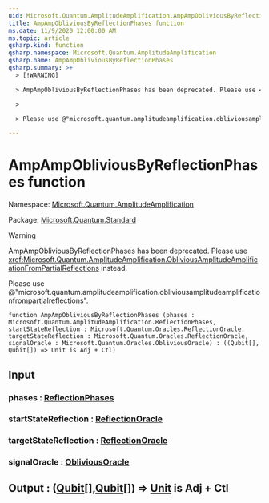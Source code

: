 ```yaml
---
uid: Microsoft.Quantum.AmplitudeAmplification.AmpAmpObliviousByReflectionPhases
title: AmpAmpObliviousByReflectionPhases function
ms.date: 11/9/2020 12:00:00 AM
ms.topic: article
qsharp.kind: function
qsharp.namespace: Microsoft.Quantum.AmplitudeAmplification
qsharp.name: AmpAmpObliviousByReflectionPhases
qsharp.summary: >+
  > [!WARNING]

  > AmpAmpObliviousByReflectionPhases has been deprecated. Please use <xref:Microsoft.Quantum.AmplitudeAmplification.ObliviousAmplitudeAmplificationFromPartialReflections> instead.

  >

  > Please use @"microsoft.quantum.amplitudeamplification.obliviousamplitudeamplificationfrompartialreflections".

---
```


# AmpAmpObliviousByReflectionPhases function

Namespace: [Microsoft.Quantum.AmplitudeAmplification](xref:Microsoft.Quantum.AmplitudeAmplification)

Package: [Microsoft.Quantum.Standard](https://nuget.org/packages/Microsoft.Quantum.Standard)


> [!WARNING]
> AmpAmpObliviousByReflectionPhases has been deprecated. Please use <xref:Microsoft.Quantum.AmplitudeAmplification.ObliviousAmplitudeAmplificationFromPartialReflections> instead.
>
> Please use @"microsoft.quantum.amplitudeamplification.obliviousamplitudeamplificationfrompartialreflections".



```qsharp
function AmpAmpObliviousByReflectionPhases (phases : Microsoft.Quantum.AmplitudeAmplification.ReflectionPhases, startStateReflection : Microsoft.Quantum.Oracles.ReflectionOracle, targetStateReflection : Microsoft.Quantum.Oracles.ReflectionOracle, signalOracle : Microsoft.Quantum.Oracles.ObliviousOracle) : ((Qubit[], Qubit[]) => Unit is Adj + Ctl)
```


## Input

### phases : [ReflectionPhases](xref:Microsoft.Quantum.AmplitudeAmplification.ReflectionPhases)




### startStateReflection : [ReflectionOracle](xref:Microsoft.Quantum.Oracles.ReflectionOracle)




### targetStateReflection : [ReflectionOracle](xref:Microsoft.Quantum.Oracles.ReflectionOracle)




### signalOracle : [ObliviousOracle](xref:Microsoft.Quantum.Oracles.ObliviousOracle)





## Output : ([Qubit](xref:microsoft.quantum.lang-ref.qubit)[],[Qubit](xref:microsoft.quantum.lang-ref.qubit)[]) => [Unit](xref:microsoft.quantum.lang-ref.unit)  is Adj + Ctl

